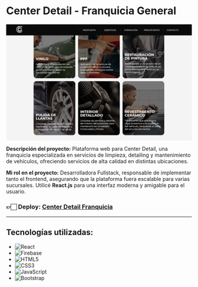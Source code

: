 # Center Detail - Franquicia General

<img align="center" src="./public/readme.png" alt="Center Detail">

**Descripción del proyecto:** Plataforma web para Center Detail, una franquicia especializada en servicios de limpieza, detailing y mantenimiento de vehículos, ofreciendo servicios de alta calidad en distintas ubicaciones.

**Mi rol en el proyecto:** Desarrolladora Fullstack, responsable de implementar tanto el frontend, asegurando que la plataforma fuera escalable para varias sucursales. Utilicé **React.js** para una interfaz moderna y amigable para el usuario.

<h3>👉🏻 <b>Deploy: <a href="https://centerdetail.com" target="_blank">Center Detail Franquicia</a></b></h3>

---

## Tecnologías utilizadas:
- ![React](https://img.shields.io/badge/-React-61DAFB?style=flat&logo=react&logoColor=black)
- ![Firebase](https://img.shields.io/badge/-Firebase-FFCA28?style=flat&logo=firebase&logoColor=black)
- ![HTML5](https://img.shields.io/badge/-HTML5-E34F26?style=flat&logo=html5&logoColor=white)
- ![CSS3](https://img.shields.io/badge/-CSS3-1572B6?style=flat&logo=css3&logoColor=white)
- ![JavaScript](https://img.shields.io/badge/-JavaScript-F7DF1E?style=flat&logo=javascript&logoColor=black)
- ![Bootstrap](https://img.shields.io/badge/-Bootstrap-563D7C?style=flat&logo=bootstrap&logoColor=white)
